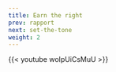 ```yaml
---
title: Earn the right
prev: rapport
next: set-the-tone
weight: 2
---
```


{{< youtube woIpUiCsMuU >}}
